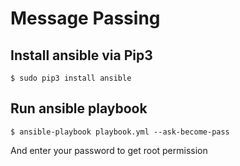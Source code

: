 # Message Passing

## Install ansible via Pip3
```
$ sudo pip3 install ansible
```

## Run ansible playbook
```
$ ansible-playbook playbook.yml --ask-become-pass
```
And enter your password to get root permission
